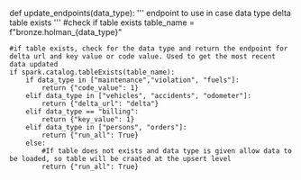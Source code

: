def update_endpoints(data_type):
    '''
    endpoint to use in case data type delta table exists
    '''
    #check if table exists
    table_name = f"bronze.holman_{data_type}"

    #if table exists, check for the data type and return the endpoint for delta url and key value or code value. Used to get the most recent data updated
    if spark.catalog.tableExists(table_name):
        if data_type in ["maintenance","violation", "fuels"]:
            return {"code_value": 1}
        elif data_type in ["vehicles", "accidents", "odometer"]:
            return {"delta_url": "delta"}
        elif data_type == "billing":
            return {"key_value": 1}
        elif data_type in ["persons", "orders"]:
            return {"run_all": True}
        else:
            #If table does not exists and data type is given allow data to be loaded, so table will be craated at the upsert level
            return {"run_all": True}
